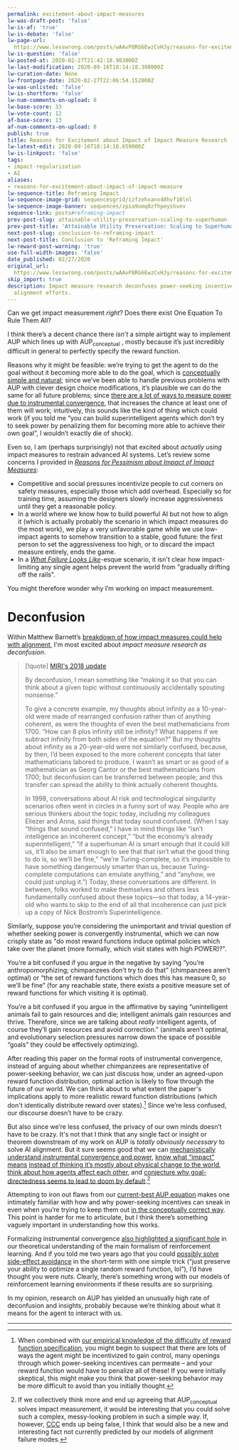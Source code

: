 ```yaml
---
permalink: excitement-about-impact-measures
lw-was-draft-post: 'false'
lw-is-af: 'true'
lw-is-debate: 'false'
lw-page-url: 
  https://www.lesswrong.com/posts/wAAvP8RG6EwzCvHJy/reasons-for-excitement-about-impact-of-impact-measure
lw-is-question: 'false'
lw-posted-at: 2020-02-27T21:42:18.903000Z
lw-last-modification: 2020-09-16T18:14:18.398000Z
lw-curation-date: None
lw-frontpage-date: 2020-02-27T22:06:54.152000Z
lw-was-unlisted: 'false'
lw-is-shortform: 'false'
lw-num-comments-on-upload: 8
lw-base-score: 33
lw-vote-count: 12
af-base-score: 13
af-num-comments-on-upload: 8
publish: true
title: Reasons for Excitement about Impact of Impact Measure Research
lw-latest-edit: 2020-09-16T18:14:18.659000Z
lw-is-linkpost: 'false'
tags:
- impact-regularization
- AI
aliases:
- reasons-for-excitement-about-impact-of-impact-measure
lw-sequence-title: Reframing Impact
lw-sequence-image-grid: sequencesgrid/izfzehxanx48hvf10lnl
lw-sequence-image-banner: sequences/zpia9omq0zfhpeyshvev
sequence-link: posts#reframing-impact
prev-post-slug: attainable-utility-preservation-scaling-to-superhuman
prev-post-title: 'Attainable Utility Preservation: Scaling to Superhuman'
next-post-slug: conclusion-to-reframing-impact
next-post-title: Conclusion to 'Reframing Impact'
lw-reward-post-warning: 'true'
use-full-width-images: 'false'
date_published: 02/27/2020
original_url: 
  https://www.lesswrong.com/posts/wAAvP8RG6EwzCvHJy/reasons-for-excitement-about-impact-of-impact-measure
skip_import: true
description: Impact measure research deconfuses power-seeking incentives in AI, aiding
  alignment efforts.
---
```

Can we get impact measurement _right_? Does there exist One Equation To Rule Them All?

I think there’s a decent chance there _isn’t_ a simple airtight way to implement AUP which lines up with AUP<sub>conceptual</sub> , mostly because it’s just incredibly difficult in general to perfectly specify the reward function.

Reasons why it might be feasible: we’re trying to get the agent to do the goal without it becoming more able to do the goal, which is [conceptually simple and natural](/attainable-utility-preservation-concepts); since we’ve been able to handle previous problems with AUP with clever design choice modifications, it’s plausible we can do the same for all future problems; since [there are a lot of ways to measure power due to instrumental convergence](/seeking-power-is-often-convergently-instrumental-in-mdps), that increases the chance at least one of them will work; intuitively, this sounds like the kind of thing which could work (if you told me “you can build superintelligent agents which don’t try to seek power by penalizing them for becoming more able to achieve their own goal”, I wouldn’t exactly die of shock).

Even so, I am (perhaps surprisingly) not that excited about _actually using_ impact measures to restrain advanced AI systems. Let’s review some concerns I provided in [_Reasons for Pessimism about Impact of Impact Measures_](/best-reasons-for-pessimism-about-impact-measures):

- Competitive and social pressures incentivize people to cut corners on safety measures, especially those which add overhead. Especially so for training time, assuming the designers slowly increase aggressiveness until they get a reasonable policy.
- In a world where we know how to build powerful AI but not how to align it (which is actually probably the scenario in which impact measures do the most work), we play a very unfavorable game while we use low-impact agents to somehow transition to a stable, good future: the first person to set the aggressiveness too high, or to discard the impact measure entirely, ends the game.
- In a [_What Failure Looks Like_](https://www.lesswrong.com/posts/HBxe6wdjxK239zajf/more-realistic-tales-of-doom)-esque scenario, it isn't clear how impact-limiting any single agent helps prevent the world from "gradually drifting off the rails".

You might therefore wonder why I’m working on impact measurement.

# Deconfusion

Within Matthew Barnett’s [breakdown of how impact measures could help with alignment](https://www.lesswrong.com/posts/wJK944YqvFwjdbqCP/four-ways-an-impact-measure-could-help-alignment), I'm most excited about _impact measure research as deconfusion_. 

> [!quote] [MIRI's 2018 update](https://intelligence.org/2018/11/22/2018-update-our-new-research-directions/)
>
> By deconfusion, I mean something like “making it so that you can think about a given topic without continuously accidentally spouting nonsense.”
>
> To give a concrete example, my thoughts about infinity as a 10-year-old were made of rearranged confusion rather than of anything coherent, as were the thoughts of even the best mathematicians from 1700. “How can 8 plus infinity still be infinity? What happens if we subtract infinity from both sides of the equation?” But my thoughts about infinity as a 20-year-old were not similarly confused, because, by then, I’d been exposed to the more coherent concepts that later mathematicians labored to produce. I wasn’t as smart or as good of a mathematician as Georg Cantor or the best mathematicians from 1700; but deconfusion can be transferred between people; and this transfer can spread the ability to think actually coherent thoughts.
>
> In 1998, conversations about AI risk and technological singularity scenarios often went in circles in a funny sort of way. People who are serious thinkers about the topic today, including my colleagues Eliezer and Anna, said things that today sound confused. (When I say “things that sound confused,” I have in mind things like “isn’t intelligence an incoherent concept,” “but the economy’s already superintelligent,” “if a superhuman AI is smart enough that it could kill us, it’ll also be smart enough to see that that isn’t what the good thing to do is, so we’ll be fine,” “we’re Turing-complete, so it’s impossible to have something dangerously smarter than us, because Turing-complete computations can emulate anything,” and “anyhow, we could just unplug it.”) Today, these conversations are different. In between, folks worked to make themselves and others less fundamentally confused about these topics—so that today, a 14-year-old who wants to skip to the end of all that incoherence can just pick up a copy of Nick Bostrom’s Superintelligence.

Similarly, suppose you’re considering the unimportant and trivial question of whether seeking power is convergently instrumental, which we can now crisply state as "do most reward functions induce optimal policies which take over the planet (more formally, which visit states with high POWER)?".

You’re a bit confused if you argue in the negative by saying “you’re anthropomorphizing; chimpanzees don’t try to do that” (chimpanzees aren’t optimal) or “the set of reward functions which does this has measure 0, so we’ll be fine” (for any reachable state, there exists a positive measure set of reward functions for which visiting it is optimal).

You’re a bit confused if you argue in the affirmative by saying “unintelligent animals fail to gain resources and die; intelligent animals gain resources and thrive. Therefore, since we are talking about _really_ intelligent agents, of course they’ll gain resources and avoid correction.” (animals aren’t optimal, and evolutionary selection pressures narrow down the space of possible “goals” they could be effectively optimizing).

After reading this paper on the formal roots of instrumental convergence, instead of arguing about whether chimpanzees are representative of power-seeking behavior, we can just discuss how, under an agreed-upon reward function distribution, optimal action is likely to flow through the future of our world. We can think about to what extent the paper's implications apply to more realistic reward function distributions (which don't identically distribute reward over states).[^1] Since we’re less confused, our discourse doesn’t have to be crazy.

But also since we’re less confused, the privacy of our own minds doesn’t have to be crazy. It's not that I think that any single fact or insight or theorem downstream of my work on AUP is _totally obviously necessary_ to solve AI alignment. But it sure seems good that we can [mechanistically understand instrumental convergence and power](/seeking-power-is-often-convergently-instrumental-in-mdps), [know what “impact” means](/attainable-utility-theory) [instead of thinking it’s mostly about physical change to the world](/world-state-is-the-wrong-abstraction-for-impact), [think about how agents affect each other](/attainable-utility-landscape), and [conjecture why goal-directedness seems to lead to doom by default](/the-catastrophic-convergence-conjecture).[^2]

Attempting to iron out flaws from our [current-best AUP equation](/attainable-utility-preservation-scaling-to-superhuman) makes one intimately familiar with how and why power-seeking incentives can sneak in even when you’re trying to keep them out [in the conceptually correct way](/attainable-utility-preservation-concepts). This point is harder for me to articulate, but I think there’s something vaguely important in understanding how this works.

Formalizing instrumental convergence [also highlighted a significant hole](/attainable-utility-landscape) in our theoretical understanding of the main formalism of reinforcement learning. And if you told me two years ago that you could [possibly solve side-effect avoidance](/attainable-utility-preservation-empirical-results) in the short-term with one simple trick (“just preserve your ability to optimize a single random reward function, lol”), I’d have thought you were _nuts_. Clearly, there’s something wrong with our models of reinforcement learning environments if these results are so surprising.

In my opinion, research on AUP has yielded an unusually high rate of deconfusion and insights, probably because we’re thinking about what it means for the agent to interact with us.

<hr/>


[^1]: When combined with [our empirical knowledge of the difficulty of reward function specification](https://vkrakovna.wordpress.com/2018/04/02/specification-gaming-examples-in-ai/), you might begin to suspect that there are lots of ways the agent might be incentivized to gain control, many openings through which power-seeking incentives can permeate – and your reward function would have to penalize all of these! If you were initially skeptical, this might make you think that power-seeking behavior may be more difficult to avoid than you initially thought. 

[^2]: If we collectively think more and end up agreeing that AUP<sub>conceptual</sub> solves impact measurement, it would be interesting that you could solve such a complex, messy-looking problem in such a simple way. If, however, [CCC](/the-catastrophic-convergence-conjecture) ends up being false, I think that would also be a new and interesting fact not currently predicted by our models of alignment failure modes. 